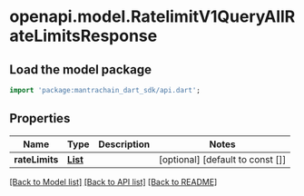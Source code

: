 # openapi.model.RatelimitV1QueryAllRateLimitsResponse

## Load the model package
```dart
import 'package:mantrachain_dart_sdk/api.dart';
```

## Properties
Name | Type | Description | Notes
------------ | ------------- | ------------- | -------------
**rateLimits** | [**List<RateLimitStoresAllTheContextAboutAGivenRateLimitIncludingTheRelevantDenomAndChannelRateLimitThresholdsAndCurrentProgressTowardsTheLimits>**](RateLimitStoresAllTheContextAboutAGivenRateLimitIncludingTheRelevantDenomAndChannelRateLimitThresholdsAndCurrentProgressTowardsTheLimits.md) |  | [optional] [default to const []]

[[Back to Model list]](../README.md#documentation-for-models) [[Back to API list]](../README.md#documentation-for-api-endpoints) [[Back to README]](../README.md)


